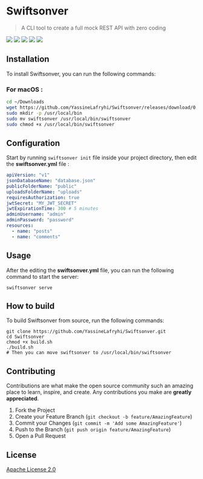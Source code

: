 # Swiftsonver
> A CLI tool to create a full mock REST API with zero coding

![](https://img.shields.io/badge/license-Apache--2.0-brown)
![](https://img.shields.io/badge/version-0.9.0-orange)
![](https://img.shields.io/badge/Vapor-4.92.4-purple)
![](https://img.shields.io/badge/Yams-5.0.6-red)
![](https://img.shields.io/badge/Swift-5.9-blue)

## Installation

To install Swiftsonver, you can run the following commands:

### For macOS :
```bash
cd ~/Downloads
wget https://github.com/YassineLafryhi/Swiftsonver/releases/download/0.9.0/Swiftsonver.zip
sudo mkdir -p /usr/local/bin
sudo mv swiftsonver /usr/local/bin/swiftsonver
sudo chmod +x /usr/local/bin/swiftsonver
```

## Configuration

Start by running `swiftsonver init` file inside your project directory, then edit the **swiftsonver.yml** file :

```yml
apiVersion: "v1"
jsonDatabaseName: "database.json"
publicFolderName: "public"
uploadsFolderName: "uploads"
requiresAuthorization: true
jwtSecret: "MY_JWT_SECRET"
jwtExpirationTime: 300 # 5 minutes
adminUsername: "admin"
adminPassword: "password"
resources:
  - name: "posts"
  - name: "comments"
```

## Usage
After the editing the **swiftsonver.yml** file, you can run the following command to start the server:
```shell
swiftsonver serve
```
  
## How to build

To build Swiftsonver from source, run the following commands:

```shell
git clone https://github.com/YassineLafryhi/Swiftsonver.git
cd Swiftsonver
chmod +x build.sh
./build.sh
# Then you can move swiftsonver to /usr/local/bin/swiftsonver
```

## Contributing

Contributions are what make the open source community such an amazing place to learn, inspire, and create. Any contributions you make are **greatly appreciated**.

1. Fork the Project
2. Create your Feature Branch (`git checkout -b feature/AmazingFeature`)
3. Commit your Changes (`git commit -m 'Add some AmazingFeature'`)
4. Push to the Branch (`git push origin feature/AmazingFeature`)
5. Open a Pull Request

## License
[Apache License 2.0](https://choosealicense.com/licenses/apache-2.0)

